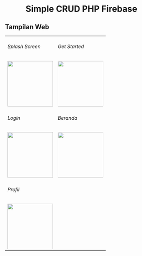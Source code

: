 <div align="center">
  <h1>Simple CRUD PHP Firebase</h1>
</div>

<h2>Tampilan Web</h2>
<div align="center">
  <table>
    <tr>
      <td>
        <h6>Splash Screen</h6>
        <img height="150em" src="Demo/landscape/splash_landscape.jpg"/>
      </td>
      <td colspan="2">
        <h6>Get Started</h6>
        <img height="150em" src="Demo/landscape/get_started_landscape.jpg"/>
      </td>
    </tr>
    <tr>
      <td>
        <h6>Login</h6>
        <img height="150em" src="Demo/landscape/login_landscape.jpg"/>
      </td>
      <td>
        <h6>Beranda</h6>
        <img height="150em" src="Demo/landscape/beranda_landscape.jpg"/>
      </td>
    </tr>
    <tr>
      <td>
        <h6>Profil</h6>
        <img height="150em" src="Demo/landscape/profil_landscape.jpg"/>
      </td>
    </tr>
  </table>
</div>

